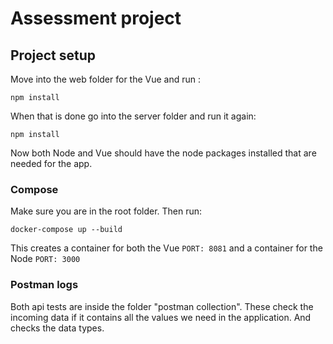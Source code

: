 # Assessment project

## Project setup

Move into the web folder for the Vue and run :
```
npm install
```

When that is done go into the server folder and run it again: 
```
npm install
```
Now both Node and Vue should have the node packages installed that are needed for the app.

### Compose

Make sure you are in the root folder. Then run: 
```
docker-compose up --build
```
This creates a container for both the Vue `PORT: 8081` and a container for the Node `PORT: 3000`

### Postman logs
Both api tests are inside the folder "postman collection". These check the incoming data if it contains all the values we need in the application. And checks the data types.